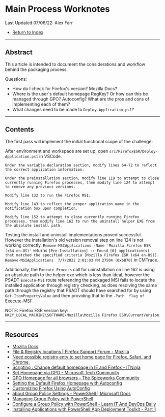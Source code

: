 # Main Process Worknotes
Last Updated 07/06/22: Alex Farr

- [Return to Index](0-index.md)

---
## Abstract
This article is intended to document the considerations and workflow behind the packaging process.

Questions: 
- How do I check for Firefox's version? Mozilla Docs?
- Where is the user's default homepage RegKey? Or how can this be managed through GPO? Autoconfig? What are the pros and cons of implementing each of them?
- What changes need to be made to `Deploy-Application.ps1`?

---
## Contents
The first pass will implement the initial functional scope of the challenge:

After environment and workspace are set up, open `src/FirefoxESR/Deploy-Application.ps1` in VSCode. 

	Under the variable declaration section, modify lines 64-72 to reflect the correct application information. 
	
	Under the preinstallation section, modify line 119 to attempt to close currently running Firefox processes, then modify line 124 to attempt to remove any previous versions.
	
	Modify line 132 to run the Firefox MSI.
	
	Modify line 143 to reflect the proper application name in the notification box upon completion. 
	
	Modify line 152 to attempt to close currently running Firefox processes, then modify line 162 to run the uninstall helper EXE from the absolute install path.


Testing the install and uninstall implementations proved successful. However the installation's old version removal step on line 124 is not working correctly. `Remove-MSIApplications -Name 'Mozilla Firefox ESR (x64 en-US)'` returns `[Pre-Installation] :: Found [0] application(s) that matched the specified criteria [Mozilla Firefox ESR (x64 en-US)].	Remove-MSIApplications	7/7/2022 2:01:03 PM	27504 (0x6B70)` in CMTrace. 

Additionally, the `Execute-Process` call for uninstallation on line 162 is using an absolute path to the helper exe which is less than ideal, however the PSADT `Execute-MSI` route referencing the packaged MSI fails to locate the installed application through registry checking, as does resolving the same path through the registry that PSADT should have searched for by using `Get-ItemPropertyValue` and then providing that to the `-Path 
 flag of `Execute-MSI`.


NOTE: Firefox ESR version key: `HKEY_LOCAL_MACHINE\SOFTWARE\Mozilla\Mozilla Firefox ESR\CurrentVersion`

---
## Resources
- [Mozilla Docs](https://developer.mozilla.org/en-US/docs/web)
- [File & Registry locations | Firefox Support Forum - Mozilla](https://support.mozilla.org/en-US/questions/1172259)
- [Need possible registry enty to set home page for Firefox, Safari, and Chrome.](https://community.spiceworks.com/topic/137153-need-possible-registry-enty-to-set-home-page-for-firefox-safari-and-chrome)
- [Scripting : Change default homepage in IE and Firefox - ITNinja](https://www.itninja.com/question/change-default-homepage-in-ie-and-firefox)
- [Set Homepage via GPO - Microsoft Tech Community](https://techcommunity.microsoft.com/t5/enterprise/set-homepage-via-gpo/td-p/1476388)
- [GPO Homepage for all browsers - The Spiceworks Community](https://community.spiceworks.com/topic/886352-gpo-homepage-for-all-browsers)
- [Setting the Default Firefox Homepage with Autoconfig](http://mike.kaply.com/2012/08/29/setting-the-default-firefox-homepage-with-autoconfig/)
- [Customizing Firefox Using AutoConfig](https://support.mozilla.org/en-US/kb/customizing-firefox-using-autoconfig)
- [about Group Policy Settings - PowerShell | Microsoft Docs](https://docs.microsoft.com/en-us/powershell/module/microsoft.powershell.core/about/about_group_policy_settings)
- [Managing Group Policy with PowerShell](https://powershellmagazine.com/2012/05/14/managing-group-policy-with-powershell/)
- [Configure a Group Policy with PowerShell - Learn IT And DevOps Daily](https://www.ntweekly.com/2020/08/07/configure-a-group-policy-with-powershell/)
- [Installing Applications with PowerShell App Deployment Toolkit - Part 1](https://replicajunction.github.io/2015/04/07/installing-applications-with-psadt-part1/)